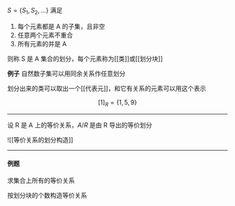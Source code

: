 $S=\{ S_{1},S_{2},\dots \}$ 满足

1. 每个元素都是 A 的子集，且非空
2. 任意两个元素不重合
3. 所有元素的并是 A

则称 S 是 A 集合的划分，每个元素称为[[类]]或[[划分块]]

**例子** 自然数子集可以用同余关系作任意划分

划分出来的类可以取出一个[[代表元]]，和它有关系的元素可以用这个表示

$$
[1]_{R}=\{1,5,9\}
$$

---

设 R 是 A 上的等价关系，$A/R$ 是由 R 导出的等价划分

![[等价关系的划分构造]]

---

#### 例题

求集合上所有的等价关系

按划分块的个数构造等价关系




